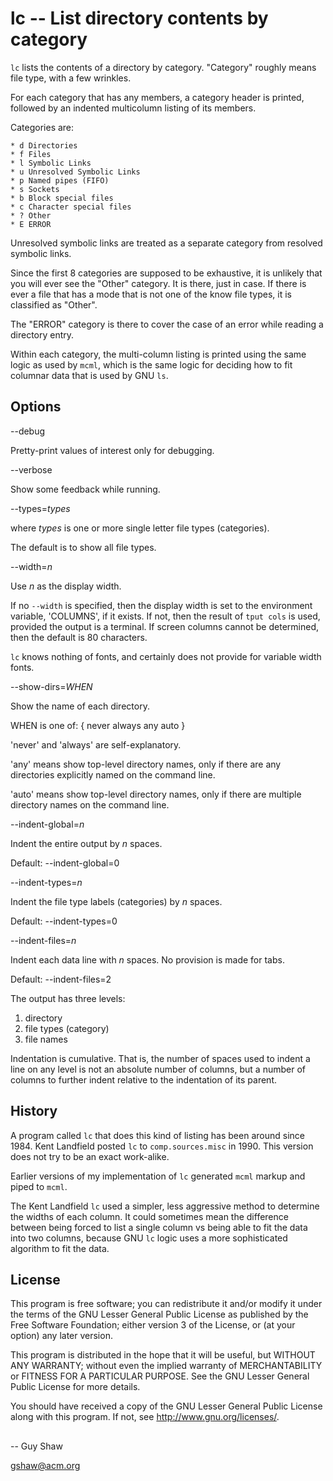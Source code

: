 # lc -- List directory contents by category

`lc` lists the contents of a directory by category.
"Category" roughly means file type, with a few wrinkles.

For each category that has any members,
a category header is printed,
followed by an indented multicolumn listing
of its members.

Categories are:

    * d Directories
    * f Files
    * l Symbolic Links
    * u Unresolved Symbolic Links
    * p Named pipes (FIFO)
    * s Sockets
    * b Block special files
    * c Character special files
    * ? Other
    * E ERROR

Unresolved symbolic links are treated as a separate
category from resolved symbolic links.

Since the first 8 categories are supposed to be exhaustive,
it is unlikely that you will ever see the "Other" category.
It is there, just in case.  If there is ever a file that has
a mode that is not one of the know file types, it is classified
as "Other".

The "ERROR" category is there to cover the case of an error
while reading a directory entry.

Within each category, the multi-column listing is printed
using the same logic as used by `mcml`, which is the same
logic for deciding how to fit columnar data that is used
by GNU `ls`.


## Options

--debug

Pretty-print values of interest only for debugging.

--verbose

Show some feedback while running.


--types=_types_

where _types_ is one or more single letter file types (categories).

The default is to show all file types.


--width=_n_

Use _n_ as the display width.

If no `--width` is specified, then
the display width is set to the environment variable, 'COLUMNS',
if it exists.  If not, then the result of `tput cols` is used,
provided the output is a terminal.
If screen columns cannot be determined, then the default is 80 characters.

`lc` knows nothing of fonts,
and certainly does not provide for variable width fonts.

--show-dirs=_WHEN_

Show the name of each directory.

WHEN is one of: { never always any auto }

'never' and 'always' are self-explanatory.

'any' means show top-level directory names,
only if there are any directories explicitly named
on the command line.

'auto' means show top-level directory names,
only if there are multiple directory names on the command line.


--indent-global=_n_

Indent the entire output by _n_ spaces.

Default: --indent-global=0

--indent-types=_n_

Indent the file type labels (categories) by _n_ spaces.

Default: --indent-types=0


--indent-files=_n_

Indent each data line with _n_ spaces.
No provision is made for tabs.

Default: --indent-files=2

The output has three levels:

1. directory
2. file types (category)
3. file names

Indentation is cumulative.
That is, the number of spaces used to indent a line on any level
is not an absolute number of columns, but a number of columns
to further indent relative to the indentation of its parent.

## History

A program called `lc` that does this kind of listing
has been around since 1984.  Kent Landfield posted
`lc` to `comp.sources.misc` in 1990.  This version
does not try to be an exact work-alike.

Earlier versions of my implementation of `lc`
generated `mcml` markup and piped to `mcml`.

The Kent Landfield `lc` used a simpler, less aggressive
method to determine the widths of each column.
It could sometimes mean the difference between being
forced to list a single column vs being able to fit
the data into two columns, because GNU `lc` logic
uses a more sophisticated algorithm to fit the data.

## License

This program is free software; you can redistribute it and/or modify
it under the terms of the GNU Lesser General Public License as
published by the Free Software Foundation; either version 3 of the
License, or (at your option) any later version.

This program is distributed in the hope that it will be useful,
but WITHOUT ANY WARRANTY; without even the implied warranty of
MERCHANTABILITY or FITNESS FOR A PARTICULAR PURPOSE.  See the GNU
Lesser General Public License for more details.

You should have received a copy of the GNU Lesser General Public License
along with this program.  If not, see <http://www.gnu.org/licenses/>.

##

-- Guy Shaw

   gshaw@acm.org

